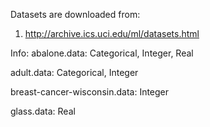 
Datasets are downloaded from:

1) http://archive.ics.uci.edu/ml/datasets.html

Info:
abalone.data: Categorical, Integer, Real

adult.data: Categorical, Integer

breast-cancer-wisconsin.data: Integer

glass.data: Real
